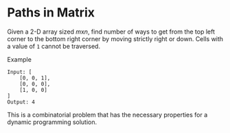 # Paths in Matrix

Given a 2-D array sized *m*x*n*, find number of ways to get from the top left corner to the bottom right corner by moving strictly right or down. Cells with a value of `1` cannot be traversed.

Example
```
Input: [
    [0, 0, 1],
    [0, 0, 0],
    [1, 0, 0]
]
Output: 4
```

This is a combinatorial problem that has the necessary properties for a dynamic programming solution. 